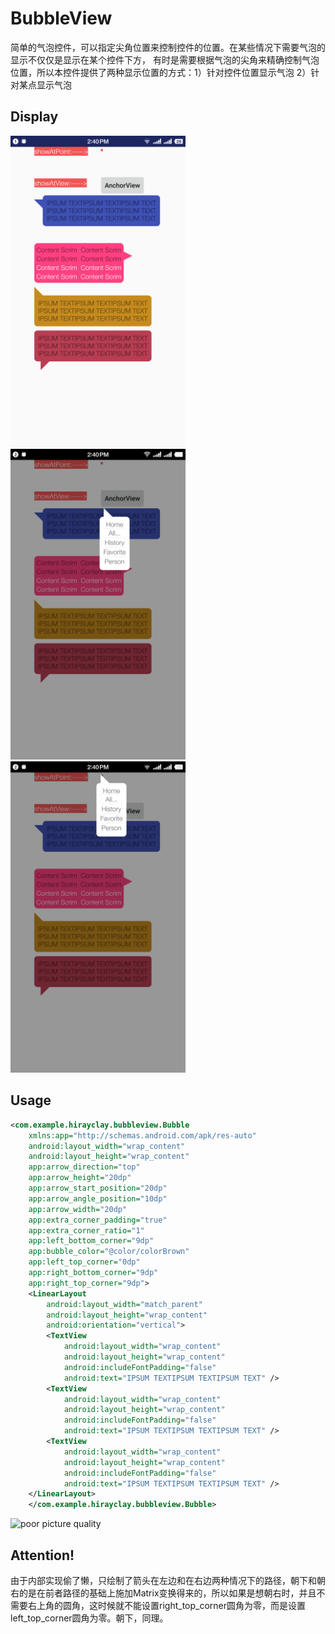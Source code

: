 # BubbleView
简单的气泡控件，可以指定尖角位置来控制控件的位置。在某些情况下需要气泡的显示不仅仅是显示在某个控件下方，
有时是需要根据气泡的尖角来精确控制气泡位置，所以本控件提供了两种显示位置的方式：1）针对控件位置显示气泡  2）针对某点显示气泡

## Display
<img width="280" height=“512” src="https://github.com/HirayClay/BubbleView/raw/master/app/static/art1.png"></img>
<img width="280" height=“512” src="https://github.com/HirayClay/BubbleView/raw/master/app/static/art2.png"></img>
<img width="280" height=“512” src="https://github.com/HirayClay/BubbleView/raw/master/app/static/art3.png"></img>

## Usage
```xml
<com.example.hirayclay.bubbleview.Bubble
    xmlns:app="http://schemas.android.com/apk/res-auto"
    android:layout_width="wrap_content"
    android:layout_height="wrap_content"
    app:arrow_direction="top"
    app:arrow_height="20dp"
    app:arrow_start_position="20dp"
    app:arrow_angle_position="10dp"
    app:arrow_width="20dp"
    app:extra_corner_padding="true"
    app:extra_corner_ratio="1"
    app:left_bottom_corner="9dp"
    app:bubble_color="@color/colorBrown"
    app:left_top_corner="0dp"
    app:right_bottom_corner="9dp"
    app:right_top_corner="9dp">
    <LinearLayout
        android:layout_width="match_parent"
        android:layout_height="wrap_content"
        android:orientation="vertical">
        <TextView
            android:layout_width="wrap_content"
            android:layout_height="wrap_content"
            android:includeFontPadding="false"
            android:text="IPSUM TEXTIPSUM TEXTIPSUM TEXT" />
        <TextView
            android:layout_width="wrap_content"
            android:layout_height="wrap_content"
            android:includeFontPadding="false"
            android:text="IPSUM TEXTIPSUM TEXTIPSUM TEXT" />
        <TextView
            android:layout_width="wrap_content"
            android:layout_height="wrap_content"
            android:includeFontPadding="false"
            android:text="IPSUM TEXTIPSUM TEXTIPSUM TEXT" />
    </LinearLayout>
    </com.example.hirayclay.bubbleview.Bubble>
```
![](https://github.com/HirayClay/BubbleView/raw/master/app/static/illustration.png "poor picture quality")<br>


## Attention!
由于内部实现偷了懒，只绘制了箭头在左边和在右边两种情况下的路径，朝下和朝右的是在前者路径的基础上施加Matrix变换得来的，所以如果是想朝右时，并且不需要右上角的圆角，这时候就不能设置right_top_corner圆角为零，而是设置left_top_corner圆角为零。朝下，同理。
